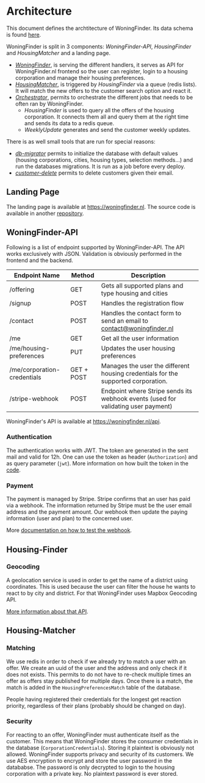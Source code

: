 # Architecture

This document defines the archtitecture of WoningFinder. Its data schema is found [here](db_schema.png).

WoningFinder is split in 3 components: _WoningFinder-API_, _HousingFinder_ and _HousingMatcher_ and a landing page.

- _[WoningFinder](../cmd/woningfinder-api)_, is serving the different handlers, it serves as API for WoningFinder.nl frontend so the user can register, login to a housing corporation and manage their housing preferences.
- _[HousingMatcher](../cmd/housing-matcher)_, is triggered by _HousingFinder_ via a queue (redis lists). It will match the new offers to the customer search option and react it.
- _[Orchestrator](../cmd/orchestrator)_, permits to orchestrate the different jobs that needs to be often ran by WoningFinder.
  - _HousingFinder_ is used to query all the offers of the housing corporation. It connects them all and query them at the right time and sends its data to a redis queue.
  - _WeeklyUpdate_ generates and send the customer weekly updates.

There is as well small tools that are run for special reasons:

- _[db-migrator](../cmd/tools/db-migrator)_ permits to initialize the database with default values (housing corporations, cities, housing types, selection methods...) and run the databases migrations. It is run as a job before every deploy.
- _[customer-delete](../cmd/tools/customer-delete)_ permits to delete customers given their email.

## Landing Page

The landing page is available at https://woningfinder.nl.
The source code is available in another [repository](https://github.com/woningfinder/woningfinder.nl).

## WoningFinder-API

Following is a list of endpoint supported by WoningFinder-API. The API works exclusively with JSON. Validation is obviously performed in the frontend and the backend.

| Endpoint Name               | Method     | Description                                                                       |
| --------------------------- | ---------- | --------------------------------------------------------------------------------- |
| /offering                   | GET        | Gets all supported plans and type housing and cities                              |
| /signup                     | POST       | Handles the registration flow                                                     |
| /contact                    | POST       | Handles the contact form to send an email to contact@woningfinder.nl              |
| /me                         | GET        | Get all the user information                                                      |
| /me/housing-preferences     | PUT        | Updates the user housing preferences                                              |
| /me/corporation-credentials | GET + POST | Manages the user the different housing credentials for the supported corporation. |
| /stripe-webhook             | POST       | Endpoint where Stripe sends its webhook events (used for validating user payment) |

WoningFinder's API is available at https://woningfinder.nl/api.

### Authentication

The authentication works with JWT. The token are generated in the sent mail and valid for 12h.
One can use the token as header (`Authorization`) and as query parameter (`jwt`).
More information on how built the token in the [code](../internal/auth/jwt.go).

### Payment

The payment is managed by Stripe. Stripe confirms that an user has paid via a webhook.
The information returned by Stripe must be the user email address and the payment amount.
Our webhook then update the paying information (user and plan) to the concerned user.

More [documentation on how to test the webhook](https://stripe.com/docs/webhooks/test).

## Housing-Finder

### Geocoding

A geolocation service is used in order to get the name of a district using coordinates.
This is used because the user can filter the house he wants to react to by city and district.
For that WoningFinder uses Mapbox Geocoding API.

[More information about that API](https://docs.mapbox.com/api/search/geocoding/).

## Housing-Matcher

### Matching

We use redis in order to check if we already try to match a user with an offer. We create an uuid of the user and the address and only check if it does not exists.
This permits to do not have to re-check multiple times an offer as offers stay published for multiple days. Once there is a match, the match is added in the `HousingPreferencesMatch` table of the database.

People having registered their credentials for the longest get reaction priority, regardless of their plans (probably should be changed on day).

### Security

For reacting to an offer, WoningFinder must authenticate itself as the customer. This means that WoningFinder stores the consumer credentials in the database (`CorporationCredentials`).
Storing it plaintext is obviously not allowed. WoningFinder supports privacy and security of its customers. We use AES encryption to encrypt and store the user password in the datababse. The password is only decrypted to login to the housing corporation with a private key. No plaintext password is ever stored.
